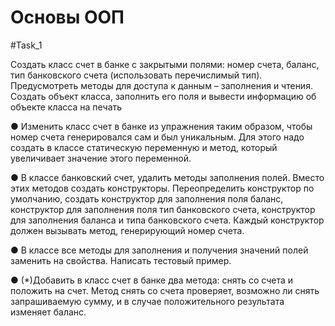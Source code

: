 # Основы ООП
#Task_1

Создать класс счет в банке с закрытыми полями: номер счета, баланс, тип
банковского счета (использовать перечислимый тип). Предусмотреть методы для
доступа к данным – заполнения и чтения. Создать объект класса, заполнить его
поля и вывести информацию об объекте класса на печать


● Изменить класс счет в банке из упражнения таким образом, чтобы номер счета
генерировался сам и был уникальным. Для этого надо создать в классе
статическую переменную и метод, который увеличивает значение этого
переменной.


● В классе банковский счет, удалить методы заполнения полей. Вместо этих
методов создать конструкторы. Переопределить конструктор по умолчанию,
создать конструктор для заполнения поля баланс, конструктор для заполнения
поля тип банковского счета, конструктор для заполнения баланса и типа
банковского счета. Каждый конструктор должен вызывать метод, генерирующий
номер счета.


● В классе все методы для заполнения и получения значений полей заменить на
свойства. Написать тестовый пример.


● (*)Добавить в класс счет в банке два метода: снять со счета и положить на счет.
Метод снять со счета проверяет, возможно ли снять запрашиваемую сумму, и в
случае положительного результата изменяет баланс.



